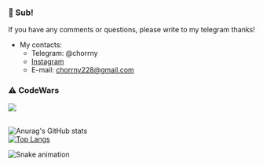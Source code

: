 ### 👋 Sub!
If you have any comments or questions, please write to my telegram thanks!
+ My contacts:
    + Telegram: @chorrny
    + [Instagram](https://www.instagram.com/chorrny/ "Instagram")
    + E-mail: chorrny228@gmail.com

### ⚠ CodeWars
[<img src="https://www.codewars.com/users/Chorrny/badges/large">](https://www.codewars.com/users/Chorrny)
<br/><br/>

![Anurag's GitHub stats](https://github-readme-stats.vercel.app/api?username=VadimChorrny&show_icons=true&theme=tokyonight)<br/>
[![Top Langs](https://github-readme-stats.vercel.app/api/top-langs/?username=VadimChorrny&layout=compact&theme=tokyonight)](https://github.com/VadimChorrny/github-readme-stats)

![Snake animation](https://github.com/VadimChorrny/blob/output/github-contribution-grid-snake.svg)
